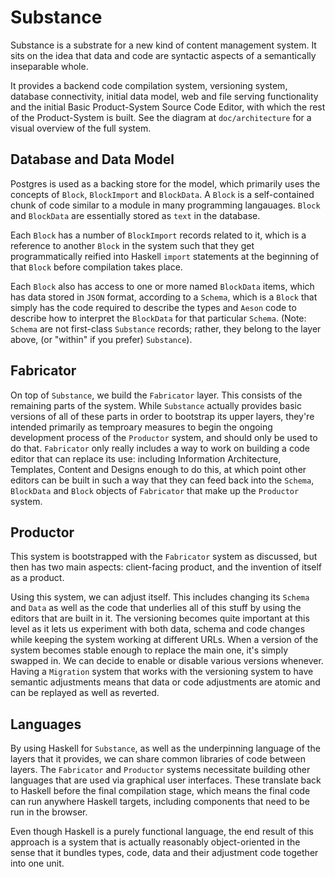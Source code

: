 # Substance

Substance is a substrate for a new kind of content management system. It sits on the idea that data and code are syntactic aspects of a semantically inseparable whole.

It provides a backend code compilation system, versioning system, database connectivity, initial data model, web and file serving functionality and the initial Basic Product-System Source Code Editor, with which the rest of the Product-System is built. See the diagram at `doc/architecture` for a visual overview of the full system.

## Database and Data Model

Postgres is used as a backing store for the model, which primarily uses the concepts of `Block`, `BlockImport` and `BlockData`. A `Block` is a self-contained chunk of code similar to a module in many programming langauages. `Block` and `BlockData` are essentially stored as `text` in the database.

Each `Block` has a number of `BlockImport` records related to it, which is a reference to another `Block` in the system such that they get programmatically reified into Haskell `import` statements at the beginning of that `Block` before compilation takes place.

Each `Block` also has access to one or more named `BlockData` items, which has data stored in `JSON` format, according to a `Schema`, which is a `Block` that simply has the code required to describe the types and `Aeson` code to describe how to interpret the `BlockData` for that particular `Schema`. (Note: `Schema` are not first-class `Substance` records; rather, they belong to the layer above, (or "within" if you prefer) `Substance`).

## Fabricator

On top of `Substance`, we build the `Fabricator` layer. This consists of the remaining parts of the system. While `Substance` actually provides basic versions of all of these parts in order to bootstrap its upper layers, they're intended primarily as temproary measures to begin the ongoing development process of the `Productor` system, and should only be used to do that. `Fabricator` only really includes a way to work on building a code editor that can replace its use: including Information Architecture, Templates, Content and Designs enough to do this, at which point other editors can be built in such a way that they can feed back into the `Schema`, `BlockData` and `Block` objects of `Fabricator` that make up the `Productor` system.

## Productor

This system is bootstrapped with the `Fabricator` system as discussed, but then has two main aspects: client-facing product, and the invention of itself as a product.

Using this system, we can adjust itself. This includes changing its `Schema` and `Data` as well as the code that underlies all of this stuff by using the editors that are built in it. The versioning becomes quite important at this level as it lets us experiment with both data, schema and code changes while keeping the system working at different URLs. When a version of the system becomes stable enough to replace the main one, it's simply swapped in. We can decide to enable or disable various versions whenever. Having a `Migration` system that works with the versioning system to have semantic adjustments means that data or code adjustments are atomic and can be replayed as well as reverted.

## Languages

By using Haskell for `Substance`, as well as the underpinning language of the layers that it provides, we can share common libraries of code between layers. The `Fabricator` and `Productor` systems necessitate building other languages that are used via graphical user interfaces. These translate back to Haskell before the final compilation stage, which means the final code can run anywhere Haskell targets, including components that need to be run in the browser.

Even though Haskell is a purely functional language, the end result of this approach is a system that is actually reasonably object-oriented in the sense that it bundles types, code, data and their adjustment code together into one unit.
